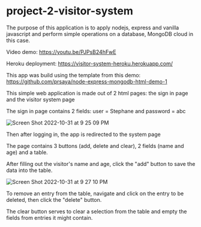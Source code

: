 # project-2-visitor-system

The purpose of this application is to apply nodejs, express and vanilla javascript and perform simple operations on a database, MongoDB cloud in this case.

Video demo: https://youtu.be/PJPsB24hFwE

Heroku deployment: https://visitor-system-heroku.herokuapp.com/

This app was build using the template from this demo: https://github.com/prsaya/node-express-mongodb-html-demo-1

This simple web application is made out of 2 html pages: the sign in page and the visitor system page

The sign in page contains 2 fields: user = Stephane and password = abc

![Screen Shot 2022-10-31 at 9 25 09 PM](https://user-images.githubusercontent.com/97770592/199158354-e4f901ba-7174-426a-b826-d1e6215b0254.png)

Then after logging in, the app is redirected to the system page

The page contains 3 buttons (add, delete and clear), 2 fields (name and age) and a table.

After filling out the visitor's name and age, click the "add" button to save the data into the table.

![Screen Shot 2022-10-31 at 9 27 10 PM](https://user-images.githubusercontent.com/97770592/199158719-a96ed6d8-556b-4261-8e39-a8b001655fc0.png)

To remove an entry from the table, navigate and click on the entry to be deleted, then click the "delete" button.

The clear button serves to clear a selection from the table and empty the fields from entries it might contain.

